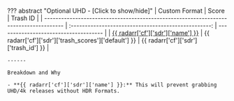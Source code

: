 ??? abstract "Optional UHD - [Click to show/hide]"
    | Custom Format                                                                         |                        Score                         | Trash ID                              |
    | ------------------------------------------------------------------------------------- | :--------------------------------------------------: | ------------------------------------- |
    | [{{ radarr['cf']['sdr']['name'] }}](/Radarr/Radarr-collection-of-custom-formats/#sdr) | {{ radarr['cf']['sdr']['trash_scores']['default'] }} | {{ radarr['cf']['sdr']['trash_id'] }} |

    ------

    Breakdown and Why

    - **{{ radarr['cf']['sdr']['name'] }}:** This will prevent grabbing UHD/4k releases without HDR Formats.
